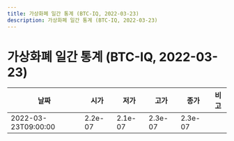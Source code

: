 ```yaml
---
title: 가상화폐 일간 통계 (BTC-IQ, 2022-03-23)
description: 가상화폐 일간 통계 (BTC-IQ, 2022-03-23)
---
```


가상화폐 일간 통계 (BTC-IQ, 2022-03-23)
===

|날짜|시가|저가|고가|종가|비고|
|--|--|--|--|--|--|
|2022-03-23T09:00:00|2.2e-07|2.1e-07|2.3e-07|2.3e-07|    |
